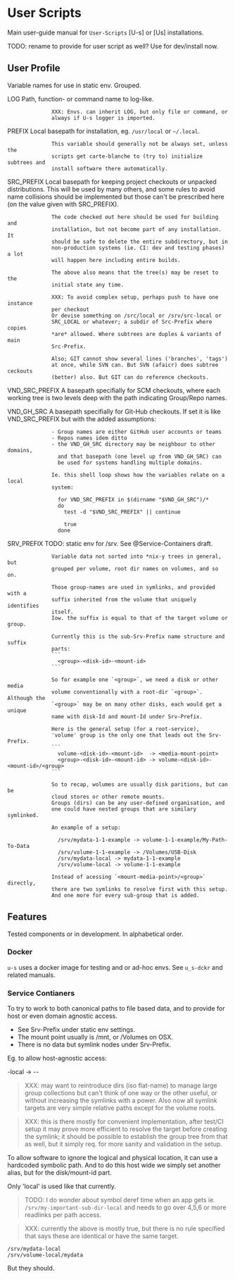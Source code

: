 # User Scripts

Main user-guide manual for `User-Scripts` [U-s] or [Us] installations.

TODO: rename to provide for user script as well? Use for dev/install now.


## User Profile

Variable names for use in static env. Grouped.


LOG               Path, function- or command name to log-like.

                  XXX: Envs. can inherit LOG, but only file or command, or
                  always if U-s logger is imported.

PREFIX            Local basepath for installation, eg. `/usr/local` or
                  `~/.local`.

                  This variable should generally not be always set, unless the
                  scripts get carte-blanche to (try to) initialize subtrees and
                  install software there automatically.

SRC_PREFIX        Local basepath for keeping project checkouts or unpacked
                  distributions. This will be used by many others, and some
                  rules to avoid name collisions should be implemented but those
                  can't be prescribed here (on the value given with SRC_PREFIX).

                  The code checked out here should be used for building and
                  installation, but not become part of any installation. It
                  should be safe to delete the entire subdirectory, but in
                  non-production systems (ie. CI: dev and testing phases) a lot
                  will happen here including entire builds.

                  The above also means that the tree(s) may be reset to the
                  initial state any time.

                  XXX: To avoid complex setup, perhaps push to have one instance
                  per checkout
                  Or devise something on /src/local or /srv/src-local or
                  SRC_LOCAL or whatever; a subdir of Src-Prefix where copies
                  *are* allowed. Where subtrees are duples & variants of main
                  Src-Prefix.

                  Also; GIT cannot show several lines ('branches', 'tags')
                  at once, while SVN can. But SVN (afaicr) does subtree ceckouts
                  (better) also. But GIT can do reference checkouts.

VND_SRC_PREFIX    A basepath specifially for SCM checkouts, where each working
                  tree is two levels deep with the path indicating Group/Repo
                  names.

VND_GH_SRC        A basepath specifially for Git-Hub checkouts. If set it is
                  like VND_SRC_PREFIX but with the added assumptions:

                  - Group names are either GitHub user accounts or teams
                  - Repos names idem ditto
                  - the VND_GH_SRC directory may be neighbour to other domains,
                    and that basepath (one level up from VND_GH_SRC) can
                    be used for systems handling multiple domains.

                  Ie. this shell loop shows how the variables relate on a local
                  system:

                    for VND_SRC_PREFIX in $(dirname "$VND_GH_SRC")/*
                    do
                      test -d "$VND_SRC_PREFIX" || continue

                      true
                    done

SRV_PREFIX        TODO: static env for /srv. See @Service-Containers draft.

                  Variable data not sorted into *nix-y trees in general, but
                  grouped per volume, root dir names on volumes, and so on.

                  Those group-names are used in symlinks, and provided with a
                  suffix inherited from the volume that uniquely identifies
                  itself.
                  Iow. the suffix is equal to that of the target volume or group.

                  Currently this is the sub-Srv-Prefix name structure and suffix
                  parts:
                  ```
                    <group>-<disk-id>-<mount-id>
                  ```

                  So for example one `<group>`, we need a disk or other media
                  volume conventionally with a root-dir `<group>`. Although the
                  `<group>` may be on many other disks, each would get a unique
                  name with disk-Id and mount-Id under Srv-Prefix.

                  Here is the general setup (for a root-service),
                  'volume' group is the only one that leads out the Srv-Prefix.
                  ```
                    volume-<disk-id>-<mount-id>  -> <media-mount-point>
                    <group>-<disk-id>-<mount-id> -> volume-<disk-id>-<mount-id>/<group>
                  ```

                  So to recap, wolumes are usually disk paritions, but can be
                  cloud stores or other remote mounts.
                  Groups (dirs) can be any user-defined organisation, and
                  one could have nested groups that are similary symlinked.

                  An example of a setup:

                    /srv/mydata-1-1-example -> volume-1-1-example/My-Path-To-Data
                    /srv/volume-1-1-example -> /Volumes/USB-Disk
                    /srv/mydata-local -> mydata-1-1-example
                    /srv/volume-local -> volume-1-1-example

                  Instead of acessing `<mount-media-point>/<group>` directly,
                  there are two symlinks to resolve first with this setup.
                  And one more for every sub-group that is added.


## Features

Tested components or in development.
In alphabetical order.


### Docker
`u-s` uses a docker image for testing and or ad-hoc envs. See `u_s-dckr` and
related manuals.


### Service Contianers

To try to work to both canonical paths to file based data, and to provide
for host or even domain agnostic access.

- See Srv-Prefix under static env settings.
- The mount point usually is /mnt, or /Volumes on OSX.
- There is no data but symlink nodes under Srv-Prefix.

Eg. to allow host-agnostic access:

  <group>-local -> <group>-<disk-id>-<mount-id>

> XXX: may want to reintroduce dirs (iso flat-name) to manage large group
  collections but can't think of one way or the other useful, or without
  increasing the symlinks with a power. Also now all symlink targets are very
  simple relative paths except for the volume roots.

> XXX: this is there mostly for convenient implementation, after test/CI setup
  it may prove more efficient to resolve the target before creating the
  symlink; it should be possible to establish the group tree from that as
  well, but it simply req. for more sanity and validation in the setup.

To allow software to ignore the logical and physical location, it can use a
hardcoded symbolic path. And to do this host wide we simply set another alias,
but for the disk/mount-id part.

Only 'local' is used like that currently.

> TODO: I do wonder about symbol deref time when an app gets ie.
  ``/srv/my-important-sub-dir-local`` and needs to go over 4,5,6 or more
  readlinks per path access.

> XXX: currently the above is mostly true, but there is no rule specified that
  says these are identical or have the same target.
  ```
  /srv/mydata-local
  /srv/volume-local/mydata
  ```
  But they should.


[//]:             (Comment)
